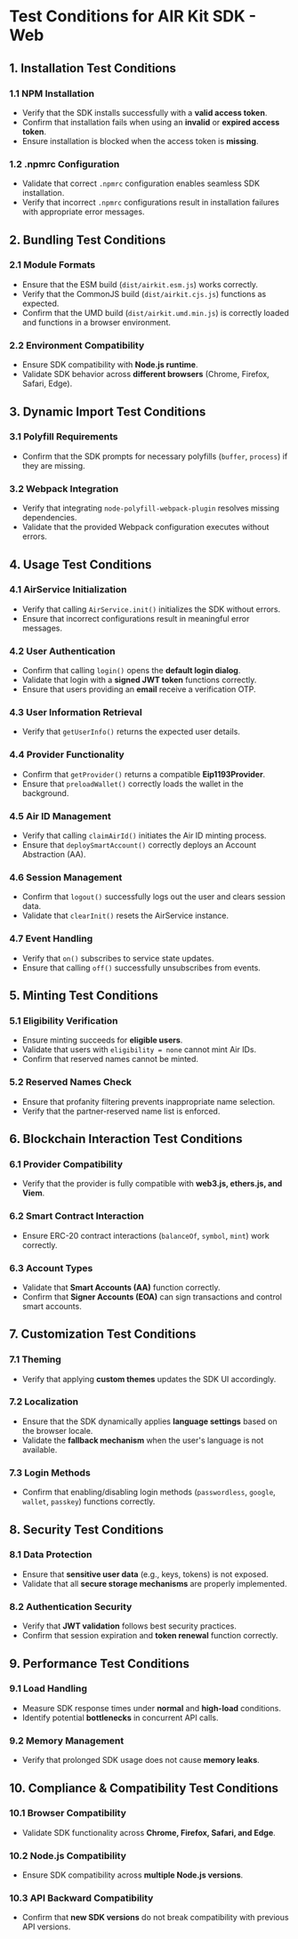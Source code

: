 # Test Conditions for AIR Kit SDK - Web

## 1. Installation Test Conditions

### 1.1 NPM Installation
- Verify that the SDK installs successfully with a **valid access token**.
- Confirm that installation fails when using an **invalid** or **expired access token**.
- Ensure installation is blocked when the access token is **missing**.

### 1.2 .npmrc Configuration
- Validate that correct `.npmrc` configuration enables seamless SDK installation.
- Verify that incorrect `.npmrc` configurations result in installation failures with appropriate error messages.

## 2. Bundling Test Conditions

### 2.1 Module Formats
- Ensure that the ESM build (`dist/airkit.esm.js`) works correctly.
- Verify that the CommonJS build (`dist/airkit.cjs.js`) functions as expected.
- Confirm that the UMD build (`dist/airkit.umd.min.js`) is correctly loaded and functions in a browser environment.

### 2.2 Environment Compatibility
- Ensure SDK compatibility with **Node.js runtime**.
- Validate SDK behavior across **different browsers** (Chrome, Firefox, Safari, Edge).

## 3. Dynamic Import Test Conditions

### 3.1 Polyfill Requirements
- Confirm that the SDK prompts for necessary polyfills (`buffer`, `process`) if they are missing.

### 3.2 Webpack Integration
- Verify that integrating `node-polyfill-webpack-plugin` resolves missing dependencies.
- Validate that the provided Webpack configuration executes without errors.

## 4. Usage Test Conditions

### 4.1 AirService Initialization
- Verify that calling `AirService.init()` initializes the SDK without errors.
- Ensure that incorrect configurations result in meaningful error messages.

### 4.2 User Authentication
- Confirm that calling `login()` opens the **default login dialog**.
- Validate that login with a **signed JWT token** functions correctly.
- Ensure that users providing an **email** receive a verification OTP.

### 4.3 User Information Retrieval
- Verify that `getUserInfo()` returns the expected user details.

### 4.4 Provider Functionality
- Confirm that `getProvider()` returns a compatible **Eip1193Provider**.
- Ensure that `preloadWallet()` correctly loads the wallet in the background.

### 4.5 Air ID Management
- Verify that calling `claimAirId()` initiates the Air ID minting process.
- Ensure that `deploySmartAccount()` correctly deploys an Account Abstraction (AA).

### 4.6 Session Management
- Confirm that `logout()` successfully logs out the user and clears session data.
- Validate that `clearInit()` resets the AirService instance.

### 4.7 Event Handling
- Verify that `on()` subscribes to service state updates.
- Ensure that calling `off()` successfully unsubscribes from events.

## 5. Minting Test Conditions

### 5.1 Eligibility Verification
- Ensure minting succeeds for **eligible users**.
- Validate that users with `eligibility = none` cannot mint Air IDs.
- Confirm that reserved names cannot be minted.

### 5.2 Reserved Names Check
- Ensure that profanity filtering prevents inappropriate name selection.
- Verify that the partner-reserved name list is enforced.

## 6. Blockchain Interaction Test Conditions

### 6.1 Provider Compatibility
- Verify that the provider is fully compatible with **web3.js, ethers.js, and Viem**.

### 6.2 Smart Contract Interaction
- Ensure ERC-20 contract interactions (`balanceOf`, `symbol`, `mint`) work correctly.

### 6.3 Account Types
- Validate that **Smart Accounts (AA)** function correctly.
- Confirm that **Signer Accounts (EOA)** can sign transactions and control smart accounts.

## 7. Customization Test Conditions

### 7.1 Theming
- Verify that applying **custom themes** updates the SDK UI accordingly.

### 7.2 Localization
- Ensure that the SDK dynamically applies **language settings** based on the browser locale.
- Validate the **fallback mechanism** when the user's language is not available.

### 7.3 Login Methods
- Confirm that enabling/disabling login methods (`passwordless`, `google`, `wallet`, `passkey`) functions correctly.

## 8. Security Test Conditions

### 8.1 Data Protection
- Ensure that **sensitive user data** (e.g., keys, tokens) is not exposed.
- Validate that all **secure storage mechanisms** are properly implemented.

### 8.2 Authentication Security
- Verify that **JWT validation** follows best security practices.
- Confirm that session expiration and **token renewal** function correctly.

## 9. Performance Test Conditions

### 9.1 Load Handling
- Measure SDK response times under **normal** and **high-load** conditions.
- Identify potential **bottlenecks** in concurrent API calls.

### 9.2 Memory Management
- Verify that prolonged SDK usage does not cause **memory leaks**.

## 10. Compliance & Compatibility Test Conditions

### 10.1 Browser Compatibility
- Validate SDK functionality across **Chrome, Firefox, Safari, and Edge**.

### 10.2 Node.js Compatibility
- Ensure SDK compatibility across **multiple Node.js versions**.

### 10.3 API Backward Compatibility
- Confirm that **new SDK versions** do not break compatibility with previous API versions.
